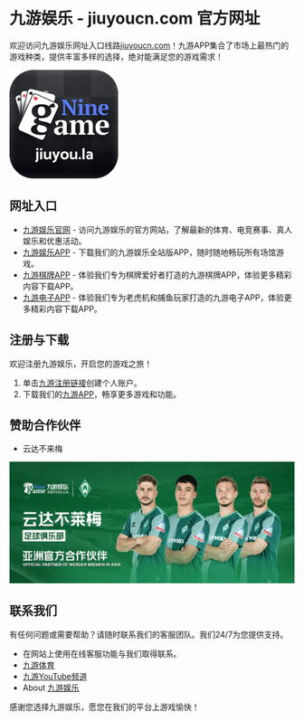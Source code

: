 # 九游娱乐 - jiuyoucn.com 官方网址

欢迎访问九游娱乐网址入口线路[jiuyoucn.com](https://jiuyoucn.com)！九游APP集合了市场上最热门的游戏种类，提供丰富多样的选择，绝对能满足您的游戏需求！

[![九游娱乐APP](apple-touch-icon.png)](https://jiuyou.la)

## 网址入口

- [九游娱乐官网](https://jiuyoucn.com) - 访问九游娱乐的官方网站，了解最新的体育、电竞赛事、真人娱乐和优惠活动。
- [九游娱乐APP](https://jiuyou.pages.dev) - 下载我们的九游娱乐全站版APP，随时随地畅玩所有场馆游戏。
- [九游棋牌APP](https://jiuyou.la) - 体验我们专为棋牌爱好者打造的九游棋牌APP，体验更多精彩内容下载APP。
- [九游电子APP](https://jiuyou.cloudns.ph) - 体验我们专为老虎机和捕鱼玩家打造的九游电子APP，体验更多精彩内容下载APP。

## 注册与下载

欢迎注册九游娱乐，开启您的游戏之旅！

1. 单击[九游注册链接](https://jiuyou.pw)创建个人账户。
2. 下载我们的[九游APP](https://jiuyou.cloudns.ph)，畅享更多游戏和功能。

## 赞助合作伙伴

- 云达不来梅

![九游赞助合作伙伴云达不来梅](NineGame_WerderBremen.jpg)

## 联系我们

有任何问题或需要帮助？请随时联系我们的客服团队。我们24/7为您提供支持。

- 在网站上使用在线客服功能与我们取得联系。
- [九游体育](https://jiuyoucn.com)
- [九游YouTube频道](https://www.youtube.com/channel/UCR5_WZSvalENeivpbR12YFw)
- About [九游娱乐](https://community.fabric.microsoft.com/t5/user/viewprofilepage/user-id/706305)

感谢您选择九游娱乐，愿您在我们的平台上游戏愉快！
